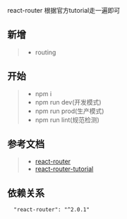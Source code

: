 react-router
根据官方tutorial走一遍即可

## 新增
>* routing

## 开始
>* npm i
>* npm run dev(开发模式)
>* npm run prod(生产模式)
>* npm run lint(规范检测)

## 参考文档
>* [react-router](https://github.com/reactjs/react-router)
>* [react-router-tutorial](https://github.com/reactjs/react-router-tutorial)

## 依赖关系
```
  "react-router": "^2.0.1"
```
